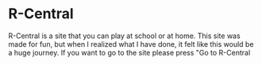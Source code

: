 # R-Central
R-Central is a site that you can play at school or at home. This site was made for fun, but when I realized what I have done, it felt like this would be a huge journey. If you want to go to the site please press "Go to R-Central
